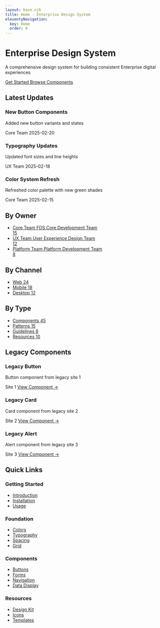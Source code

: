 ```yaml
---
layout: base.njk
title: Home - Enterprise Design System
eleventyNavigation:
  key: Home
  order: 0
---
```


<div class="max-w-7xl mx-auto px-4 sm:px-6 lg:px-8 py-12">
  <!-- Hero Section -->
  <div class="mb-16">
    <h1 class="text-4xl font-bold text-primary mb-4">Enterprise Design System</h1>
    <p class="text-xl text-neutral-dark mb-8">A comprehensive design system for building consistent Enterprise digital experiences</p>
    <div class="flex gap-4">
      <a href="/getting-started" class="inline-flex items-center px-6 py-3 bg-primary hover:bg-primary-dark text-white rounded-fds transition-colors">
        Get Started
      </a>
      <a href="/components" class="inline-flex items-center px-6 py-3 border border-primary text-primary hover:bg-neutral-dark/5 rounded-fds transition-colors">
        Browse Components
      </a>
    </div>
  </div>

  <!-- Latest Updates -->
  <div class="mb-16">
    <h2 class="text-2xl font-bold text-primary mb-6">Latest Updates</h2>
    <div class="grid grid-cols-1 md:grid-cols-3 gap-4">
      <div class="bg-white p-6 rounded-fds">
        <h3 class="text-lg font-semibold text-primary mb-2">New Button Components</h3>
        <p class="text-neutral-dark mb-4">Added new button variants and states</p>
        <div class="flex justify-between items-center text-sm">
          <span class="text-neutral-dark">Core Team</span>
          <span class="text-neutral-dark">2025-02-20</span>
        </div>
      </div>
      <div class="bg-white p-6 rounded-fds">
        <h3 class="text-lg font-semibold text-primary mb-2">Typography Updates</h3>
        <p class="text-neutral-dark mb-4">Updated font sizes and line heights</p>
        <div class="flex justify-between items-center text-sm">
          <span class="text-neutral-dark">UX Team</span>
          <span class="text-neutral-dark">2025-02-18</span>
        </div>
      </div>
      <div class="bg-white p-6 rounded-fds">
        <h3 class="text-lg font-semibold text-primary mb-2">Color System Refresh</h3>
        <p class="text-neutral-dark mb-4">Refreshed color palette with new green shades</p>
        <div class="flex justify-between items-center text-sm">
          <span class="text-neutral-dark">Core Team</span>
          <span class="text-neutral-dark">2025-02-15</span>
        </div>
      </div>
    </div>
  </div>

  <!-- Categories Grid -->
  <div class="grid grid-cols-1 md:grid-cols-3 gap-8 mb-16">
    <!-- By Owner -->
    <div>
      <h2 class="text-2xl font-bold text-primary mb-6">By Owner</h2>
      <ul class="space-y-4">
        <li>
          <a href="/owners/core-team" class="flex items-center justify-between p-4 bg-white rounded-fds hover:bg-neutral-dark/5 transition-colors">
            <div>
              <span class="text-neutral-dark block">Core Team</span>
              <span class="text-neutral-dark/60 text-sm">FDS Core Development Team</span>
            </div>
            <span class="bg-primary/10 text-primary px-3 py-1 rounded-full text-sm">15</span>
          </a>
        </li>
        <li>
          <a href="/owners/ux-team" class="flex items-center justify-between p-4 bg-white rounded-fds hover:bg-neutral-dark/5 transition-colors">
            <div>
              <span class="text-neutral-dark block">UX Team</span>
              <span class="text-neutral-dark/60 text-sm">User Experience Design Team</span>
            </div>
            <span class="bg-primary/10 text-primary px-3 py-1 rounded-full text-sm">12</span>
          </a>
        </li>
        <li>
          <a href="/owners/platform-team" class="flex items-center justify-between p-4 bg-white rounded-fds hover:bg-neutral-dark/5 transition-colors">
            <div>
              <span class="text-neutral-dark block">Platform Team</span>
              <span class="text-neutral-dark/60 text-sm">Platform Development Team</span>
            </div>
            <span class="bg-primary/10 text-primary px-3 py-1 rounded-full text-sm">8</span>
          </a>
        </li>
      </ul>
    </div>
    <div>
      <h2 class="text-2xl font-bold text-primary mb-6">By Channel</h2>
      <ul class="space-y-4">
        <li>
          <a href="/channels/web" class="flex items-center justify-between p-4 bg-white rounded-fds hover:bg-neutral-dark/5 transition-colors">
            <span class="text-neutral-dark">Web</span>
            <span class="bg-primary/10 text-primary px-3 py-1 rounded-full text-sm">24</span>
          </a>
        </li>
        <li>
          <a href="/channels/mobile" class="flex items-center justify-between p-4 bg-white rounded-fds hover:bg-neutral-dark/5 transition-colors">
            <span class="text-neutral-dark">Mobile</span>
            <span class="bg-primary/10 text-primary px-3 py-1 rounded-full text-sm">18</span>
          </a>
        </li>
        <li>
          <a href="/channels/desktop" class="flex items-center justify-between p-4 bg-white rounded-fds hover:bg-neutral-dark/5 transition-colors">
            <span class="text-neutral-dark">Desktop</span>
            <span class="bg-primary/10 text-primary px-3 py-1 rounded-full text-sm">12</span>
          </a>
        </li>
      </ul>
    </div>
    <div>
      <h2 class="text-2xl font-bold text-primary mb-6">By Type</h2>
      <ul class="space-y-4">
        <li>
          <a href="/components" class="flex items-center justify-between p-4 bg-white rounded-fds hover:bg-neutral-dark/5 transition-colors">
            <span class="text-neutral-dark">Components</span>
            <span class="bg-primary/10 text-primary px-3 py-1 rounded-full text-sm">45</span>
          </a>
        </li>
        <li>
          <a href="/patterns" class="flex items-center justify-between p-4 bg-white rounded-fds hover:bg-neutral-dark/5 transition-colors">
            <span class="text-neutral-dark">Patterns</span>
            <span class="bg-primary/10 text-primary px-3 py-1 rounded-full text-sm">15</span>
          </a>
        </li>
        <li>
          <a href="/guidelines" class="flex items-center justify-between p-4 bg-white rounded-fds hover:bg-neutral-dark/5 transition-colors">
            <span class="text-neutral-dark">Guidelines</span>
            <span class="bg-primary/10 text-primary px-3 py-1 rounded-full text-sm">8</span>
          </a>
        </li>
        <li>
          <a href="/resources" class="flex items-center justify-between p-4 bg-white rounded-fds hover:bg-neutral-dark/5 transition-colors">
            <span class="text-neutral-dark">Resources</span>
            <span class="bg-primary/10 text-primary px-3 py-1 rounded-full text-sm">10</span>
          </a>
        </li>
      </ul>
    </div>
  </div>

  <!-- Legacy Components -->
  <div class="mb-16">
    <h2 class="text-2xl font-bold text-primary mb-6">Legacy Components</h2>
    <div class="grid grid-cols-1 md:grid-cols-3 gap-4">
      <div class="bg-white p-6 rounded-fds hover:shadow-md transition-shadow">
        <h3 class="text-lg font-semibold text-primary mb-2">Legacy Button</h3>
        <p class="text-neutral-dark mb-4">Button component from legacy site 1</p>
        <div class="flex justify-between items-center text-sm">
          <span class="text-neutral-dark">Site 1</span>
          <a href="/legacy-imports/site1/button/" class="text-primary hover:underline">View Component →</a>
        </div>
      </div>
      <div class="bg-white p-6 rounded-fds hover:shadow-md transition-shadow">
        <h3 class="text-lg font-semibold text-primary mb-2">Legacy Card</h3>
        <p class="text-neutral-dark mb-4">Card component from legacy site 2</p>
        <div class="flex justify-between items-center text-sm">
          <span class="text-neutral-dark">Site 2</span>
          <a href="/legacy-imports/site2/card/" class="text-primary hover:underline">View Component →</a>
        </div>
      </div>
      <div class="bg-white p-6 rounded-fds hover:shadow-md transition-shadow">
        <h3 class="text-lg font-semibold text-primary mb-2">Legacy Alert</h3>
        <p class="text-neutral-dark mb-4">Alert component from legacy site 3</p>
        <div class="flex justify-between items-center text-sm">
          <span class="text-neutral-dark">Site 3</span>
          <a href="/legacy-imports/site3/alert/" class="text-primary hover:underline">View Component →</a>
        </div>
      </div>
    </div>
  </div>
  
  <!-- Quick Links -->
  <div class="mb-16">
    <h2 class="text-2xl font-bold text-primary mb-6">Quick Links</h2>
    <div class="grid grid-cols-1 md:grid-cols-2 lg:grid-cols-4 gap-4">
      <div class="bg-white p-6 rounded-fds">
        <h3 class="text-lg font-semibold text-primary mb-4">Getting Started</h3>
        <ul class="space-y-2">
          <li><a href="/getting-started#introduction" class="text-neutral-dark hover:text-primary transition-colors">Introduction</a></li>
          <li><a href="/getting-started#installation" class="text-neutral-dark hover:text-primary transition-colors">Installation</a></li>
          <li><a href="/getting-started#usage" class="text-neutral-dark hover:text-primary transition-colors">Usage</a></li>
        </ul>
      </div>
      <div class="bg-white p-6 rounded-fds">
        <h3 class="text-lg font-semibold text-primary mb-4">Foundation</h3>
        <ul class="space-y-2">
          <li><a href="/foundation/colors" class="text-neutral-dark hover:text-primary transition-colors">Colors</a></li>
          <li><a href="/foundation/typography" class="text-neutral-dark hover:text-primary transition-colors">Typography</a></li>
          <li><a href="/foundation/spacing" class="text-neutral-dark hover:text-primary transition-colors">Spacing</a></li>
          <li><a href="/foundation/grid" class="text-neutral-dark hover:text-primary transition-colors">Grid</a></li>
        </ul>
      </div>
      <div class="bg-white p-6 rounded-fds">
        <h3 class="text-lg font-semibold text-primary mb-4">Components</h3>
        <ul class="space-y-2">
          <li><a href="/components/buttons" class="text-neutral-dark hover:text-primary transition-colors">Buttons</a></li>
          <li><a href="/components/forms" class="text-neutral-dark hover:text-primary transition-colors">Forms</a></li>
          <li><a href="/components/navigation" class="text-neutral-dark hover:text-primary transition-colors">Navigation</a></li>
          <li><a href="/components/data-display" class="text-neutral-dark hover:text-primary transition-colors">Data Display</a></li>
        </ul>
      </div>
      <div class="bg-white p-6 rounded-fds">
        <h3 class="text-lg font-semibold text-primary mb-4">Resources</h3>
        <ul class="space-y-2">
          <li><a href="/resources/design-kit" class="text-neutral-dark hover:text-primary transition-colors">Design Kit</a></li>
          <li><a href="/resources/icons" class="text-neutral-dark hover:text-primary transition-colors">Icons</a></li>
          <li><a href="/resources/templates" class="text-neutral-dark hover:text-primary transition-colors">Templates</a></li>
        </ul>
      </div>
    </div>
  </div>
</div>
